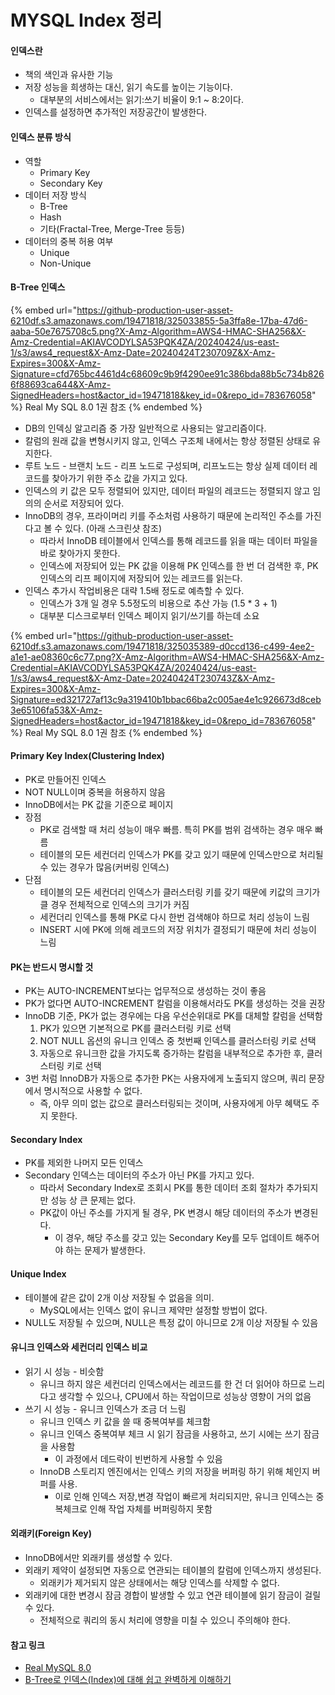 # MYSQL Index 정리

#### 인덱스란

* 책의 색인과 유사한 기능
* 저장 성능을 희생하는 대신, 읽기 속도를 높이는 기능이다.
  * 대부분의 서비스에서는 읽기:쓰기 비율이 9:1 \~ 8:2이다.
* 인덱스를 설정하면 추가적인 저장공간이 발생한다.

#### 인덱스 분류 방식

* 역할
  * Primary Key
  * Secondary Key
* 데이터 저장 방식
  * B-Tree
  * Hash
  * 기타(Fractal-Tree, Merge-Tree 등등)
* 데이터의 중복 허용 여부
  * Unique
  * Non-Unique

#### B-Tree 인덱스

{% embed url="https://github-production-user-asset-6210df.s3.amazonaws.com/19471818/325033855-5a3ffa8e-17ba-47d6-aaba-50e7675708c5.png?X-Amz-Algorithm=AWS4-HMAC-SHA256&X-Amz-Credential=AKIAVCODYLSA53PQK4ZA/20240424/us-east-1/s3/aws4_request&X-Amz-Date=20240424T230709Z&X-Amz-Expires=300&X-Amz-Signature=cfd765bc4461d4c68609c9b9f4290ee91c386bda88b5c734b8266f88693ca644&X-Amz-SignedHeaders=host&actor_id=19471818&key_id=0&repo_id=783676058" %}
Real My SQL 8.0 1권 참조
{% endembed %}

* DB의 인덱싱 알고리즘 중 가장 일반적으로 사용되는 알고리즘이다.
* 칼럼의 원래 값을 변형시키지 않고, 인덱스 구조체 내에서는 항상 정렬된 상태로 유지한다.
* 루트 노드 - 브랜치 노드 - 리프 노드로 구성되며, 리프노드는 항상 실제 데이터 레코드를 찾아가기 위한 주소 값을 가지고 있다.
* 인덱스의 키 값은 모두 정렬되어 있지만, 데이터 파일의 레코드는 정렬되지 않고 임의의 순서로 저장되어 있다.
* InnoDB의 경우, 프라이머리 키를 주소처럼 사용하기 때문에 논리적인 주소를 가진다고 볼 수 있다. (아래 스크린샷 참조)
  * 따라서 InnoDB 테이블에서 인덱스를 통해 레코드를 읽을 때는 데이터 파일을 바로 찾아가지 못한다.
  * 인덱스에 저장되어 있는 PK 값을 이용해 PK 인덱스를 한 번 더 검색한 후, PK 인덱스의 리프 페이지에 저장되어 있는 레코드를 읽는다.
* 인덱스 추가시 작업비용은 대략 1.5배 정도로 예측할 수 있다.
  * 인덱스가 3개 일 경우 5.5정도의 비용으로 추산 가능 (1.5 \* 3 + 1)
  * 대부분 디스크로부터 인덱스 페이지 읽기/쓰기를 하는데 소요

{% embed url="https://github-production-user-asset-6210df.s3.amazonaws.com/19471818/325035389-d0ccd136-c499-4ee2-a1e1-ae08360c6c77.png?X-Amz-Algorithm=AWS4-HMAC-SHA256&X-Amz-Credential=AKIAVCODYLSA53PQK4ZA/20240424/us-east-1/s3/aws4_request&X-Amz-Date=20240424T230743Z&X-Amz-Expires=300&X-Amz-Signature=ed321727af13c9a319410b1bbac66ba2c005ae4e1c926673d8ceb3e65106fa53&X-Amz-SignedHeaders=host&actor_id=19471818&key_id=0&repo_id=783676058" %}
Real My SQL 8.0 1권 참조
{% endembed %}

#### Primary Key Index(Clustering Index)

* PK로 만들어진 인덱스
* NOT NULL이며 중복을 허용하지 않음
* InnoDB에서는 PK 값을 기준으로 페이지
* 장점
  * PK로 검색할 때 처리 성능이 매우 빠름. 특히 PK를 범위 검색하는 경우 매우 빠름
  * 테이블의 모든 세컨더리 인덱스가 PK를 갖고 있기 때문에 인덱스만으로 처리될 수 있는 경우가 많음(커버링 인덱스)
* 단점
  * 테이블의 모든 세컨더리 인덱스가 클러스터링 키를 갖기 때문에 키값의 크기가 클 경우 전체적으로 인덱스의 크기가 커짐
  * 세컨더리 인덱스를 통해 PK로 다시 한번 검색해야 하므로 처리 성능이 느림
  * INSERT 시에 PK에 의해 레코드의 저장 위치가 결정되기 때문에 처리 성능이 느림

#### PK는 반드시 명시할 것

* PK는 AUTO-INCREMENT보다는 업무적으로 생성하는 것이 좋음
* PK가 없다면 AUTO-INCREMENT 칼럼을 이용해서라도 PK를 생성하는 것을 권장
* InnoDB 기준, PK가 없는 경우에는 다음 우선순위대로 PK를 대체할 칼럼을 선택함
  1. PK가 있으면 기본적으로 PK를 클러스터링 키로 선택
  2. NOT NULL 옵션의 유니크 인덱스 중 첫번째 인덱스를 클러스터링 키로 선택
  3. 자동으로 유니크한 값을 가지도록 증가하는 칼럼을 내부적으로 추가한 후, 클러스터링 키로 선택
* 3번 처럼 InnoDB가 자동으로 추가한 PK는 사용자에게 노출되지 않으며, 쿼리 문장에서 명시적으로 사용할 수 없다.
  * 즉, 아무 의미 없는 값으로 클러스터링되는 것이며, 사용자에게 아무 혜택도 주지 못한다.

#### Secondary Index

* PK를 제외한 나머지 모든 인덱스
* Secondary 인덱스는 데이터의 주소가 아닌 PK를 가지고 있다.
  * 따라서 Secondary Index로 조회시 PK를 통한 데이터 조회 절차가 추가되지만 성능 상 큰 문제는 없다.
  * PK값이 아닌 주소를 가지게 될 경우, PK 변경시 해당 데이터의 주소가 변경된다.
    * 이 경우, 해당 주소를 갖고 있는 Secondary Key를 모두 업데이트 해주어야 하는 문제가 발생한다.

#### Unique Index

* 테이블에 같은 값이 2개 이상 저장될 수 없음을 의미.
  * MySQL에서는 인덱스 없이 유니크 제약만 설정할 방법이 없다.
* NULL도 저장될 수 있으며, NULL은 특정 값이 아니므로 2개 이상 저장될 수 있음

#### 유니크 인덱스와 세컨더리 인덱스 비교

* 읽기 시 성능 - 비슷함
  * 유니크 하지 않은 세컨더리 인덱스에서는 레코드를 한 건 더 읽어야 하므로 느리다고 생각할 수 있으나, CPU에서 하는 작업이므로 성능상 영향이 거의 없음
* 쓰기 시 성능 - 유니크 인덱스가 조금 더 느림
  * 유니크 인덱스 키 값을 쓸 때 중복여부를 체크함
  * 유니크 인덱스 중복여부 체크 시 읽기 잠금을 사용하고, 쓰기 시에는 쓰기 잠금을 사용함
    * 이 과정에서 데드락이 빈번하게 사용할 수 있음
  * InnoDB 스토리지 엔진에서는 인덱스 키의 저장을 버퍼링 하기 위해 체인지 버퍼를 사용.
    * 이로 인해 인덱스 저장,변경 작업이 빠르게 처리되지만, 유니크 인덱스는 중복체크로 인해 작업 자체를 버퍼링하지 못함

#### 외래키(Foreign Key)

* InnoDB에서만 외래키를 생성할 수 있다.
* 외래키 제약이 설정되면 자동으로 연관되는 테이블의 칼럼에 인덱스까지 생성된다.
  * 외래키가 제거되지 않은 상태에서는 해당 인덱스를 삭제할 수 없다.
* 외래키에 대한 변경시 잠금 경합이 발생할 수 있고 연관 테이블에 읽기 잠금이 걸릴 수 있다.
  * 전체적으로 쿼리의 동시 처리에 영향을 미칠 수 있으니 주의해야 한다.

#### 참고 링크

* [Real MySQL 8.0](https://www.yes24.com/Product/Goods/103415627)
* [B-Tree로 인덱스(Index)에 대해 쉽고 완벽하게 이해하기](https://mangkyu.tistory.com/286)
